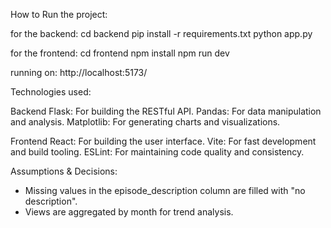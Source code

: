 How to Run the project:

for the backend:
cd backend
pip install -r requirements.txt
python app.py

for the frontend:
cd frontend
npm install
npm run dev

running on:
http://localhost:5173/

Technologies used:

Backend
Flask: For building the RESTful API.
Pandas: For data manipulation and analysis.
Matplotlib: For generating charts and visualizations.


Frontend
React: For building the user interface.
Vite: For fast development and build tooling.
ESLint: For maintaining code quality and consistency.

Assumptions & Decisions:

- Missing values in the episode_description column are filled with "no description".
- Views are aggregated by month for trend analysis.
